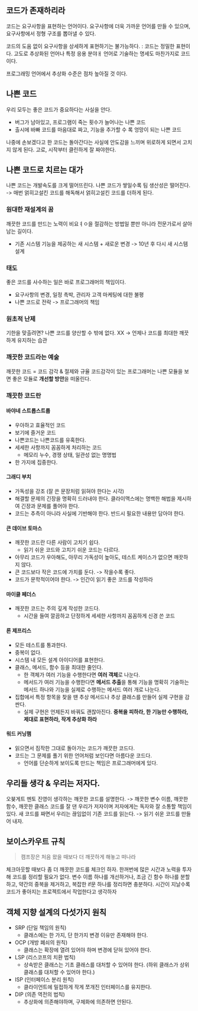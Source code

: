 ## 코드가 존재하리라 
코드는 요구사항을 표현하는 언어이다.
요구사항에 더욱 가까운 언어를 만들 수 있으며, 요구사항에서 정형 구조를 뽑아낼 수 있다. 

코드의 도움 없이 요구사항을 상세하게 표현하기는 불가능하다. : 코드는 정밀한 표현이다. 
고도로 추상화된 언어나 특정 응용 분야ㅐ 언어로 기술하는 명세도 마찬가지로 코드이다. 

프로그래밍 언어에서 추상화 수준은 점차 높아질 것 이다.


## 나쁜 코드 
우리 모두는 좋은 코드가 중요하다는 사실을 안다. 
- 버그가 남아있고, 프로그램이 죽는 횟수가 늘어나는 나쁜 코드 
- 출시에 바빠 코드를 마음대로 짜고, 기능을 추가할 수 록 엉망이 되는 나쁜 코드 

나중에 손보겠다고 한 코드는 돌아간다는 사실에 안도감을 느끼며 위로하게 되면서 고치지 않게 된다. 
고로, 시작부터 클린하게 잘 짜야한다.

## 나쁜 코드로 치르는 대가
나쁜 코드는 개발속도를 크게 떨어뜨린다. 
나쁜 코드가 쌓일수록 팀 생산성은 떨어진다. -> 매번 얽히고설킨 코드를 해독해서 얽히고설킨 코드를 더하게 된다.

### 원대한 재설계의 꿈 
깨끗한 코드를 만드는 노력이 비요ㅕㅇ을 절감하는 방법일 뿐만 아니라 전문가로서 살아남는 길이다. 
- 기존 시스템 기능을 제공하는 새 시스템 + 새로운 변경 -> 10년 후 다시 새 시스템 설계 


### 태도 
좋은 코드를 사수하는 일은 바로 프로그래머의 책임이다. 
- 요구사항의 변경, 일정 촉박, 관리자 고객 마케팅에 대한 불평
- 나쁜 코드로 전락 -> 프로그래머의 책임


### 원초적 난제 
기한을 맞출려면? 나쁜 코드를 양산할 수 밖에 없다. XX
-> 언제나 코드를 최대한 깨끗하게 유지하는 습관

### 깨끗한 코드라는 예술 
깨끗한 코드 = 코드 감각 & 절제와 규율 
코드감각이 있는 프로그래머는 나쁜 모듈을 보면 좋은 모듈로 **개선할 방안**을 떠올린다.

### 깨끗한 코드란

#### 바야네 스트롭스트룹 
- 우아하고 효율적인 코드 
- 보기에 즐거운 코드 
- 나쁜코드는 나쁜코드를 유혹한다. 
- 세세한 사항까지 꼼꼼하게 처리하는 코드 
	- 메모리 누수, 경쟁 상태, 일관성 없는 명명법
- 한 가지에 집중한다.

#### 그래디 부치 
- 가독성을 강조 (잘 쓴 문장처럼 읽혀야 한다는 시각)
- 해결할 문제의 긴장을 명확히 드러내야 한다. 클라이맥스에는 명백한 해법을 제시하여 긴장과 문제를 풀어야 한다.
- 코드는 추측이 아니라 사실에 기반해야 한다. 반드시 필요한 내용만 담아야 한다. 


#### 큰 데이브 토마스 
- 깨끗한 코드란 다른 사람이 고치기 쉽다. 
	- 읽기 쉬운 코드와 고치기 쉬운 코드는 다르다.
- 아무리 코드가 우아해도, 아무리 가독성이 높아도, 테스트 케이스가 없으면 깨끗하지 않다. 
- 큰 코드보다 작은 코드에 가치를 둔다. -> 작을수록 좋다. 
- 코드가 문학적이어야 한다. -> 인간이 읽기 좋은 코드를 작성하라

#### 마이클 페더스 
- 깨끗한 코드는 주의 깊게 작성한 코드다. 
	- 시간을 들여 깔끔하고 단정하게 세세한 사항까지 꼼꼼하게 신경 쓴 코드

#### 론 제프리스 
- 모든 테스트를 통과한다. 
- 중복이 없다. 
- 시스템 내 모든 설계 아이디어를 표현한다. 
- 클래스, 메서드, 함수 등을 최대한 줄인다. 
	- 한 객체가 여러 기능을 수행한다면 **여러 객체**로 나눈다.
	- 메서드가 여러 기능을 수행한다면 **메서드 추출**을 통해 기능을 명확히 기술하는 메서드 하나와 기능을 실제로 수행하는 메서드 여러 개로 나눈다.
- 집합에서 특정 항목을 찾을 땐 추상 메서드나 추상 클래스를 만들어 실제 구현을 감싼다. 
	- 실제 구현은 언제든지 바꿔도 괜찮아진다.
**중복을 피하라, 한 기능만 수행하라, 제대로 표현하라, 작게 추상화 하라**

#### 워드 커닝햄
- 읽으면서 짐작한 그대로 돌아가는 코드가 깨끗한 코드다. 
- 코드는 그 문제를 풀기 위한 언어처럼 보인다면 아름다운 코드다. 
	- 언어를 단순하게 보이도록 만드는 책임은 프로그래머에게 있다.

## 우리들 생각 & 우리는 저자다. 
오븢게트 멘토 진영이 생각하는 깨끗한 코드를 설명한다. -> 깨끗한 변수 이름, 깨끗한 함수, 깨끗한 클래스
코드를 잘 댄 우리가 저자이며 저자에게는 독자와 잘 소통할 책임이 있다. 
새 코드를 짜면서 우리는 끊임없이 기존 코드를 읽는다. -> 읽기 쉬운 코드를 만들어 내자.


## 보이스카우트 규칙
> 캠프장은 처음 왔을 때보다 더 깨끗하게 해놓고 떠나라 

체크아웃할 때보다 좀 더 깨끗한 코드를 체크인 하자. 
한꺼번에 많은 시간과 노력을 투자해 코드를 정리할 필요가 없다. 변수 이름 하나를 개선하거나, 조금 긴 함수 하나를 분할하고, 약간의 중복을 제거하고, 복잡한 if문 하나를 정리하면 충분하다. 
시간이 지날수록 코드가 좋아지는 프로젝트에서 작업한다고 생각하자

## 객체 지향 설계의 다섯가지 원칙 
- SRP (단일 책임의 원칙)
	- 클래스에는 한 가지, 단 한가지 변경 이유만 존재해야 한다. 
- OCP (개방 폐쇠의 원칙)
	- 클래스는 확장에 열려 있어야 하며 변경에 닫혀 있어야 한다. 
- LSP (리스코프의 치환 법칙)
	- 상속받은 클래스는 기초 클래스를 대처할 수 있어야 한다. (하위 클래스가 상위 클래스를 대처할 수 있어야 한다.)
- ISP (인터페이스 분리 원칙)
	- 클라이언트에 밀접하게 작게 쪼개진 인터페이스를 유지한다.
- DIP (의존 역전의 법칙)
	- 추상화에 의존해야하며, 구체화에 의존하면 안된다.

